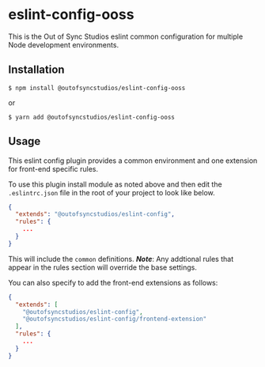 # eslint-config-ooss

This is the Out of Sync Studios eslint common configuration for multiple Node development environments.

## Installation
```shell
$ npm install @outofsyncstudios/eslint-config-ooss
```
or
```shell
$ yarn add @outofsyncstudios/eslint-config-ooss
```

## Usage
This eslint config plugin provides a common environment and one extension for front-end specific rules.

To use this plugin install module as noted above and then edit the `.eslintrc.json` file in the root of your project to look like below.
```json
{
  "extends": "@outofsyncstudios/eslint-config",
  "rules": {
    ...
  }
}
```
This will include the `common` definitions. ***Note***: Any addtional rules that appear in the rules section will override the base settings.

You can also specify to add the front-end extensions as follows:
```json
{
  "extends": [
    "@outofsyncstudios/eslint-config",
    "@outofsyncstudios/eslint-config/frontend-extension"
  ],
  "rules": {
    ...
  }
}
```